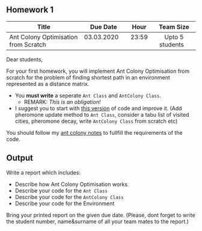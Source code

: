 ## Homework 1

| Title   | Due Date        | Hour           |Team Size           |
| ------------- | ------------- |:-------------:|:-------------:|
|      Ant Colony Optimisation from Scratch         | 03.03.2020       | 23:59           | Upto 5 students          |


Dear students,

For your first homework, you will implement Ant Colony Optimisation from scratch for the problem of finding shortest path in an environment represented as a distance matrix. 
 - You __must write__ a seperate `Ant Class` and `AntColony Class`. 
   - REMARK: _This is an obligation!_
 - I suggest you to start with [this version](https://nbviewer.jupyter.org/github/uzay00/CMPE373/blob/master/2020/3%20KarincaKolonisi/KarıncaKolonisi%20v0.ipynb) of code and improve it. (Add pheromone update method to `Ant Class`, consider a tabu list of visited cities, pheromone decay, write `AntColony Class` from scratch etc)
 
You should follow my [ant colony notes](https://nbviewer.jupyter.org/github/uzay00/CMPE373/blob/master/2020/3%20KarincaKolonisi/ant_uzay.pdf) to fullfill the requirements of the code.

## Output
Write a report which includes:
 - Describe how Ant Colony Optimisation works
 - Describe your code for the `Ant Class`
 - Describe your code for the `AntColony Class`
 - Describe your code for the Environment
 
Bring your printed report on the given due date. (Please, dont forget to write the student number, name&surname of all your team mates to the report.)



